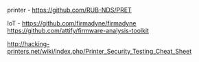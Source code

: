 printer - https://github.com/RUB-NDS/PRET

IoT - https://github.com/firmadyne/firmadyne
https://github.com/attify/firmware-analysis-toolkit

http://hacking-printers.net/wiki/index.php/Printer_Security_Testing_Cheat_Sheet
